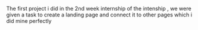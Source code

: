 The  first project i did in the 2nd week internship of the intenship , we were given a task to create a landing page and connect it to other pages which i did mine perfectly 

